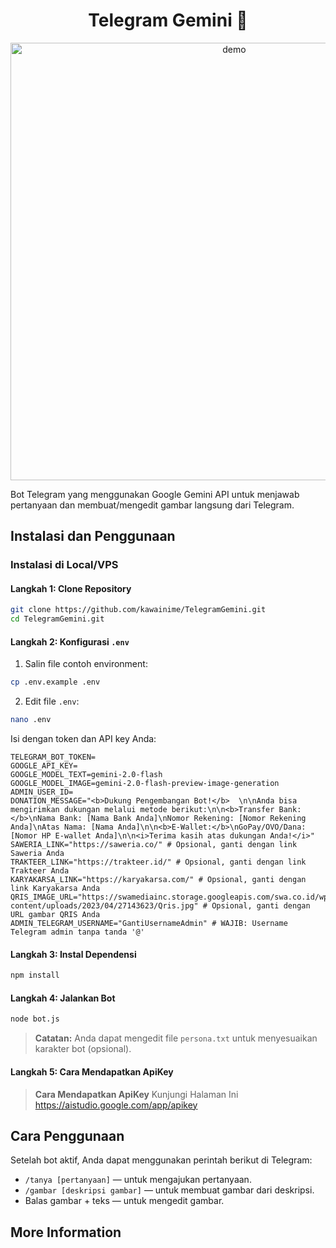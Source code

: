 <h1 align="center">Telegram Gemini 👋</h1>
<p align="center">
  <img width="700" align="center" src="https://upload.wikimedia.org/wikipedia/commons/8/8a/Google_Gemini_logo.svg" alt="demo"/>
</p>
Bot Telegram yang menggunakan Google Gemini API untuk menjawab pertanyaan dan membuat/mengedit gambar langsung dari Telegram.

## Instalasi dan Penggunaan

### Instalasi di Local/VPS

#### Langkah 1: Clone Repository

```bash
git clone https://github.com/kawainime/TelegramGemini.git
cd TelegramGemini.git
```

#### Langkah 2: Konfigurasi `.env`

1. Salin file contoh environment:

```bash
cp .env.example .env
```

2. Edit file `.env`:

```bash
nano .env
```

Isi dengan token dan API key Anda:

```
TELEGRAM_BOT_TOKEN=
GOOGLE_API_KEY=
GOOGLE_MODEL_TEXT=gemini-2.0-flash
GOOGLE_MODEL_IMAGE=gemini-2.0-flash-preview-image-generation
ADMIN_USER_ID=
DONATION_MESSAGE="<b>Dukung Pengembangan Bot!</b>  \n\nAnda bisa mengirimkan dukungan melalui metode berikut:\n\n<b>Transfer Bank:</b>\nNama Bank: [Nama Bank Anda]\nNomor Rekening: [Nomor Rekening Anda]\nAtas Nama: [Nama Anda]\n\n<b>E-Wallet:</b>\nGoPay/OVO/Dana: [Nomor HP E-wallet Anda]\n\n<i>Terima kasih atas dukungan Anda!</i>"
SAWERIA_LINK="https://saweria.co/" # Opsional, ganti dengan link Saweria Anda
TRAKTEER_LINK="https://trakteer.id/" # Opsional, ganti dengan link Trakteer Anda
KARYAKARSA_LINK="https://karyakarsa.com/" # Opsional, ganti dengan link Karyakarsa Anda
QRIS_IMAGE_URL="https://swamediainc.storage.googleapis.com/swa.co.id/wp-content/uploads/2023/04/27143623/Qris.jpg" # Opsional, ganti dengan URL gambar QRIS Anda
ADMIN_TELEGRAM_USERNAME="GantiUsernameAdmin" # WAJIB: Username Telegram admin tanpa tanda '@'
```

#### Langkah 3: Instal Dependensi

```bash
npm install
```

#### Langkah 4: Jalankan Bot

```bash
node bot.js
```

> **Catatan:** Anda dapat mengedit file `persona.txt` untuk menyesuaikan karakter bot (opsional).

#### Langkah 5: Cara Mendapatkan ApiKey

> **Cara Mendapatkan ApiKey** Kunjungi Halaman Ini https://aistudio.google.com/app/apikey

## Cara Penggunaan

Setelah bot aktif, Anda dapat menggunakan perintah berikut di Telegram:

- `/tanya [pertanyaan]` — untuk mengajukan pertanyaan.
- `/gambar [deskripsi gambar]` — untuk membuat gambar dari deskripsi.
- Balas gambar + teks — untuk mengedit gambar.

## More Information
